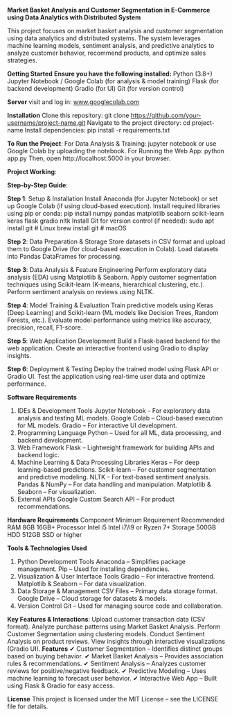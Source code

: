 **Market Basket Analysis and Customer Segmentation in E-Commerce using Data Analytics with Distributed System**

This project focuses on market basket analysis and customer segmentation using data analytics and distributed systems. The system leverages machine learning models, sentiment analysis, and predictive analytics to analyze customer behavior, recommend products, and optimize sales strategies.

**Getting Started**
**Ensure you have the following installed:**
Python (3.8+)
Jupyter Notebook / Google Colab (for analysis & model training)
Flask (for backend development)
Gradio (for UI)
Git (for version control)

**Server** 
visit and log in: www.googlecolab.com

**Installation**
Clone this repository: git clone https://github.com/your-username/project-name.git
Navigate to the project directory: cd project-name
Install dependencies: pip install -r requirements.txt

**To Run the Project**:
For Data Analysis & Training: jupyter notebook or use Google Colab by uploading the notebook.
For Running the Web App: python app.py
Then, open http://localhost:5000 in your browser.

**Project Working**: 

**Step-by-Step Guide**:

**Step 1**: Setup & Installation
Install Anaconda (for Jupyter Notebook) or set up Google Colab (if using cloud-based execution).
Install required libraries using pip or conda: pip install numpy pandas matplotlib seaborn scikit-learn keras flask gradio nltk
Install Git for version control (if needed): sudo apt install git  # Linux  brew install git  # macOS  

**Step 2**: Data Preparation & Storage
Store datasets in CSV format and upload them to Google Drive (for cloud-based execution in Colab).
Load datasets into Pandas DataFrames for processing.

**Step 3**: Data Analysis & Feature Engineering
Perform exploratory data analysis (EDA) using Matplotlib & Seaborn.
Apply customer segmentation techniques using Scikit-learn (K-means, hierarchical clustering, etc.).
Perform sentiment analysis on reviews using NLTK.

**Step 4**: Model Training & Evaluation
Train predictive models using Keras (Deep Learning) and Scikit-learn (ML models like Decision Trees, Random Forests, etc.).
Evaluate model performance using metrics like accuracy, precision, recall, F1-score.

**Step 5**: Web Application Development
Build a Flask-based backend for the web application.
Create an interactive frontend using Gradio to display insights.

**Step 6**: Deployment & Testing
Deploy the trained model using Flask API or Gradio UI.
Test the application using real-time user data and optimize performance.

**Software Requirements**
1. IDEs & Development Tools
Jupyter Notebook – For exploratory data analysis and testing ML models.
Google Colab – Cloud-based execution for ML models.
Gradio – For interactive UI development.
2. Programming Language
Python – Used for all ML, data processing, and backend development.
3. Web Framework
Flask – Lightweight framework for building APIs and backend logic.
4. Machine Learning & Data Processing Libraries
Keras – For deep learning-based predictions.
Scikit-learn – For customer segmentation and predictive modeling.
NLTK – For text-based sentiment analysis.
Pandas & NumPy – For data handling and manipulation.
Matplotlib & Seaborn – For visualization.
5. External APIs
Google Custom Search API – For product recommendations.

**Hardware Requirements**
Component	Minimum Requirement	Recommended
RAM	8GB	16GB+
Processor	Intel i5	Intel i7/i9 or Ryzen 7+
Storage	500GB HDD	512GB SSD or higher

**Tools & Technologies Used**
1. Python Development Tools
Anaconda – Simplifies package management.
Pip – Used for installing dependencies.
2. Visualization & User Interface Tools
Gradio – For interactive frontend.
Matplotlib & Seaborn – For data visualization.
3. Data Storage & Management
CSV Files – Primary data storage format.
Google Drive – Cloud storage for datasets & models.
4. Version Control
Git – Used for managing source code and collaboration.

**Key Features & Interactions**:
Upload customer transaction data (CSV format).
Analyze purchase patterns using Market Basket Analysis.
Perform Customer Segmentation using clustering models.
Conduct Sentiment Analysis on product reviews.
View insights through interactive visualizations (Gradio UI).
**Features**
✔ Customer Segmentation – Identifies distinct groups based on buying behavior.
✔ Market Basket Analysis – Provides association rules & recommendations.
✔ Sentiment Analysis – Analyzes customer reviews for positive/negative feedback.
✔ Predictive Modeling – Uses machine learning to forecast user behavior.
✔ Interactive Web App – Built using Flask & Gradio for easy access.

**License**
This project is licensed under the MIT License – see the LICENSE file for details.
